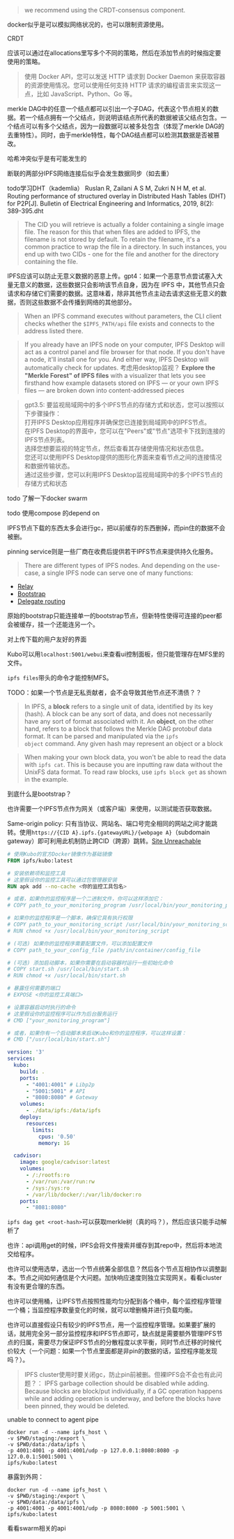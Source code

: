 

>we recommend using the CRDT-consensus component.

docker似乎是可以模拟网络状况的，也可以限制资源使用。

CRDT

应该可以通过在allocations里写多个不同的策略，然后在添加节点的时候指定要使用的策略。

>使用 Docker API，您可以发送 HTTP 请求到 Docker Daemon 来获取容器的资源使用情况。您可以使用任何支持 HTTP 请求的编程语言来实现这一点，比如 JavaScript、Python、Go 等。

merkle DAG中的任意一个结点都可以引出一个子DAG，代表这个节点相关的数据。若一个结点拥有一个父结点，则说明该结点所代表的数据被该父结点包含。一个结点可以有多个父结点，因为一段数据可以被多处包含（体现了merkle DAG的去重特性）。同时，由于merkle特性，每个DAG结点都可以检测其数据是否被篡改。

哈希冲突似乎是有可能发生的

断联的两部分IPFS网络连接后似乎会发生数据同步（如去重）

todo学习DHT（kademlia）  Ruslan R, Zailani A S M, Zukri N H M, et al. Routing performance of structured overlay in Distributed Hash Tables (DHT) for P2P[J]. Bulletin of Electrical Engineering and Informatics, 2019, 8(2): 389-395.dht

>The CID you will retrieve is actually a folder containing a single image file. The reason for this that when files are added to IPFS, the filename is not stored by default. To retain the filename, it's a common practice to wrap the file in a directory. In such instances, you end up with two CIDs - one for the file and another for the directory containing the file.

IPFS应该可以防止无意义数据的恶意上传。gpt4：如果一个恶意节点尝试塞入大量无意义的数据，这些数据只会影响该节点自身，因为在 IPFS 中，其他节点只会请求和存储它们需要的数据。这意味着，除非其他节点主动去请求这些无意义的数据，否则这些数据不会传播到网络的其他部分。

>When an IPFS command executes without parameters, the CLI client checks whether the `$IPFS_PATH/api` file exists and connects to the address listed there.

>If you already have an IPFS node on your computer, IPFS Desktop will act as a control panel and file browser for that node. If you don't have a node, it'll install one for you. And either way, IPFS Desktop will automatically check for updates. 考虑用desktop监视？
>**Explore the "Merkle Forest" of IPFS files** with a visualizer that lets you see firsthand how example datasets stored on IPFS — or your own IPFS files — are broken down into content-addressed pieces

>gpt3.5: 要监视局域网中的多个IPFS节点的存储方式和状态，您可以按照以下步骤操作：  
打开IPFS Desktop应用程序并确保您已连接到局域网中的IPFS节点。  
在IPFS Desktop的界面中，您可以在"Peers"或"节点"选项卡下找到连接的IPFS节点列表。  
选择您想要监视的特定节点，然后查看其存储使用情况和状态信息。  
您还可以使用IPFS Desktop提供的图形化界面来查看节点之间的连接情况和数据传输状态。  
通过这些步骤，您可以利用IPFS Desktop监视局域网中的多个IPFS节点的存储方式和状态

todo 了解一下docker swarm

todo 使用compose 的depend on

IPFS节点下载的东西太多会进行gc，把以前缓存的东西删掉，而pin住的数据不会被删。

pinning service则是一些厂商在收费后提供若干IPFS节点来提供持久化服务。

>There are different types of IPFS nodes. And depending on the use-case, a single IPFS node can serve one of many functions:

- [Relay](https://docs.ipfs.tech/concepts/nodes/#relay)
- [Bootstrap](https://docs.ipfs.tech/concepts/nodes/#bootstrap)
- [Delegate routing](https://docs.ipfs.tech/concepts/nodes/#delegate-routing-node)

原始的bootstrap只能连接单一的bootstrap节点，但新特性使得可连接的peer都会被缓存，挂一个还能连另一个。

对上传下载的用户友好的界面

Kubo可以用`localhost:5001/webui`来查看ui控制面板，但只能管理存在MFS里的文件。

`ipfs files`带头的命令才能控制MFS。

TODO：如果一个节点是无私贡献者，会不会导致其他节点还不清债？？

>In IPFS, a **block** refers to a single unit of data, identified by its key (hash). A block can be any sort of data, and does not necessarily have any sort of format associated with it. An **object**, on the other hand, refers to a block that follows the Merkle DAG protobuf data format. It can be parsed and manipulated via the `ipfs object` command. Any given hash may represent an object or a block

>When making your own block data, you won't be able to read the data with `ipfs cat`. This is because you are inputting raw data without the UnixFS data format. To read raw blocks, use `ipfs block get` as shown in the example.

到底什么是bootstrap？

也许需要一个IPFS节点作为网关（或客户端）来使用，以测试能否获取数据。

Same-origin policy: 只有当协议、网站名、端口号完全相同的网站之间才能跳转。使用`https://{CID A}.ipfs.{gatewayURL}/{webpage A}`（subdomain gateway）即可利用此机制防止跨CID（跨源）跳转。[Site Unreachable](https://en.wikipedia.org/wiki/Same-origin_policy)


```dockerfile
# 使用Kubo的官方Docker镜像作为基础镜像
FROM ipfs/kubo:latest

# 安装依赖项和监控工具
# 这里假设你的监控工具可以通过包管理器安装
RUN apk add --no-cache <你的监控工具包名>

# 或者，如果你的监控程序是一个二进制文件，你可以这样添加它：
# COPY path_to_your_monitoring_program /usr/local/bin/your_monitoring_program

# 如果你的监控程序是一个脚本，确保它具有执行权限
# COPY path_to_your_monitoring_script /usr/local/bin/your_monitoring_script
# RUN chmod +x /usr/local/bin/your_monitoring_script

# (可选) 如果你的监控程序需要配置文件，可以添加配置文件
# COPY path_to_your_config_file /path/in/container/config_file

# (可选) 添加启动脚本，如果你需要在启动容器时运行一些初始化命令
# COPY start.sh /usr/local/bin/start.sh
# RUN chmod +x /usr/local/bin/start.sh

# 暴露任何需要的端口
# EXPOSE <你的监控工具端口>

# 设置容器启动时执行的命令
# 这里假设你的监控程序可以作为后台服务运行
# CMD ["your_monitoring_program"]

# 或者，如果你有一个启动脚本来启动Kubo和你的监控程序，可以这样设置：
# CMD ["/usr/local/bin/start.sh"]
```

```yaml
version: '3'
services:
  kubo:
    build: .
    ports:
      - "4001:4001" # Libp2p
      - "5001:5001" # API
      - "8080:8080" # Gateway
    volumes:
      - ./data/ipfs:/data/ipfs
    deploy:
      resources:
        limits:
          cpus: '0.50'
          memory: 1G

  cadvisor:
    image: google/cadvisor:latest
    volumes:
      - /:/rootfs:ro
      - /var/run:/var/run:rw
      - /sys:/sys:ro
      - /var/lib/docker/:/var/lib/docker:ro
    ports:
      - "8081:8080"
```

`ipfs dag get <root-hash>`可以获取merkle树（真的吗？），然后应该只能手动解析了

也许：api调用get的时候，IPFS会将文件搜索并缓存到其repo中，然后将本地流交给程序。

也许可以使用选举，选出一个节点统筹全部信息？然后各个节点互相协作以调整副本。节点之间如何通信是个大问题。加快响应速度则独立实现网关。看看cluster有没有更合理的东西。

也许可以使用桶，让IPFS节点按照性能均匀分配到各个桶中，每个监控程序管理一个桶；当监控程序数量变化的时候，就可以增删桶并进行负载均衡。

也许可以直接假设只有较少的IPFS节点，用一个监控程序管理。如果要扩展的话，就用完全另一部分监控程序和IPFS节点即可，缺点就是需要额外管理IPFS节点的归属，需要尽力保证IPFS节点的分散程度以求平衡，同时节点迁移的时候代价较大（一个问题：如果一个节点里面都是非pin的数据的话，监控程序能发现吗？）。

>IPFS cluster使用时要关闭gc，防止pin前被删。但裸IPFS会不会也有此问题？： IPFS garbage collection should be disabled while adding. Because blocks are block/put individually, if a GC operation happens while and adding operation is underway, and before the blocks have been pinned, they would be deleted.

unable to connect to agent pipe

```
docker run -d --name ipfs_host \
-v $PWD/staging:/export \
-v $PWD/data:/data/ipfs \
-p 4001:4001 -p 4001:4001/udp -p 127.0.0.1:8080:8080 -p 127.0.0.1:5001:5001 \
ipfs/kubo:latest
```

暴露到外网：
```
docker run -d --name ipfs_host \
-v $PWD/staging:/export \
-v $PWD/data:/data/ipfs \
-p 4001:4001 -p 4001:4001/udp -p 8080:8080 -p 5001:5001 \
ipfs/kubo:latest
```

看看swarm相关的api










